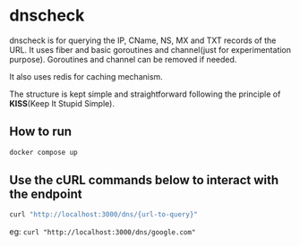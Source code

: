 # dnscheck

 dnscheck is for querying the IP, CName, NS, MX and TXT records of the URL.
 It uses fiber and basic goroutines and channel(just for experimentation purpose). Goroutines and channel can be removed if needed.

 It also uses redis for caching mechanism.

 The structure is kept simple and straightforward following the principle of **KISS**(Keep It Stupid Simple).

## How to run

```sh
docker compose up
```

## Use the cURL commands below to interact with the endpoint

```sh
curl "http://localhost:3000/dns/{url-to-query}"
```

eg: `curl "http://localhost:3000/dns/google.com"`
